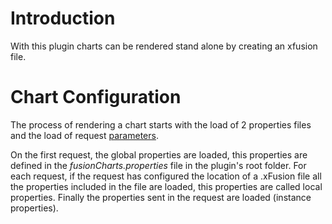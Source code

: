 # Introduction #

With this plugin charts can be rendered stand alone by creating an xfusion file.


# Chart Configuration #

The process of rendering a chart starts with the load of 2 properties files and the load of request [parameters](SupportedParameters.md).

On the first request, the global properties are loaded, this properties are defined in the _fusionCharts.properties_ file in the plugin's root folder. For each request, if the request has configured the location of a .xFusion file all the properties included in the file are loaded, this properties are called local properties. Finally the properties sent in the request are loaded (instance properties).